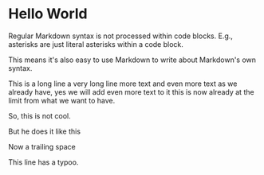 # Hello World

Regular Markdown syntax is not processed within code blocks.
E.g., asterisks are just literal asterisks within a code block.

This means it's also easy to use Markdown to write about Markdown's own syntax.

This is a long line a very long line more text and even more text as we already have, yes we will add even more text to it this is now already at the limit from what we want to have.

So, this is not cool.

But he does it like this

Now a trailing space 

This line has a typoo.


